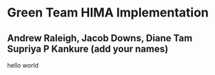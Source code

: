 # Green Team HIMA Implementation
## Andrew Raleigh, Jacob Downs, Diane Tam Supriya P Kankure (add your names)

hello world
